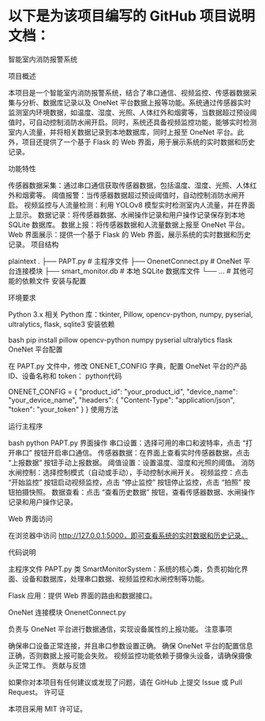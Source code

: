 # 以下是为该项目编写的 GitHub 项目说明文档：
智能室内消防报警系统

项目概述

本项目是一个智能室内消防报警系统，结合了串口通信、视频监控、传感器数据采集与分析、数据库记录以及 OneNet 平台数据上报等功能。系统通过传感器实时监测室内环境数据，如温度、湿度、光照、人体红外和烟雾等，当数据超过预设阈值时，可自动控制消防水闸开启。同时，系统还具备视频监控功能，能够实时检测室内人流量，并将相关数据记录到本地数据库，同时上报至 OneNet 平台。此外，项目还提供了一个基于 Flask 的 Web 界面，用于展示系统的实时数据和历史记录。



功能特性

传感器数据采集：通过串口通信获取传感器数据，包括温度、湿度、光照、人体红外和烟雾等。
阈值报警：当传感器数据超过预设阈值时，自动控制消防水闸开启。
视频监控与人流量检测：利用 YOLOv8 模型实时检测室内人流量，并在界面上显示。
数据记录：将传感器数据、水闸操作记录和用户操作记录保存到本地 SQLite 数据库。
数据上报：将传感器数据和人流量数据上报至 OneNet 平台。
Web 界面展示：提供一个基于 Flask 的 Web 界面，展示系统的实时数据和历史记录。
项目结构

plaintext
.
├── PAPT.py             # 主程序文件
├── OnenetConnect.py    # OneNet 平台连接模块
├── smart_monitor.db    # 本地 SQLite 数据库文件
└── ...                 # 其他可能的依赖文件
安装与配置

环境要求

Python 3.x
相关 Python 库：tkinter, Pillow, opencv-python, numpy, pyserial, ultralytics, flask, sqlite3
安装依赖

bash
pip install pillow opencv-python numpy pyserial ultralytics flask
OneNet 平台配置

在 PAPT.py 文件中，修改 ONENET_CONFIG 字典，配置 OneNet 平台的产品 ID、设备名称和 token：
python代码

ONENET_CONFIG = {
    "product_id": "your_product_id",
    "device_name": "your_device_name",
    "headers": {
        "Content-Type": "application/json",
        "token": "your_token"
    }
}
使用方法

运行主程序

bash
python PAPT.py
界面操作
串口设置：选择可用的串口和波特率，点击 “打开串口” 按钮开启串口通信。
传感器数据：在界面上查看实时传感器数据，点击 “上报数据” 按钮手动上报数据。
阈值设置：设置温度、湿度和光照的阈值。
消防水闸控制：选择控制模式（自动或手动），手动控制水闸开关。
视频监控：点击 “开始监控” 按钮启动视频监控，点击 “停止监控” 按钮停止监控，点击 “拍照” 按钮拍摄快照。
数据查看：点击 “查看历史数据” 按钮，查看传感器数据、水闸操作记录和用户操作记录。

Web 界面访问

在浏览器中访问 http://127.0.0.1:5000，即可查看系统的实时数据和历史记录。

代码说明

主程序文件 PAPT.py
类 SmartMonitorSystem：系统的核心类，负责初始化界面、设备和数据库，处理串口数据、视频监控和水闸控制等功能。

Flask 应用：提供 Web 界面的路由和数据接口。

OneNet 连接模块 OnenetConnect.py

负责与 OneNet 平台进行数据通信，实现设备属性的上报功能。
注意事项

确保串口设备正常连接，并且串口参数设置正确。
确保 OneNet 平台的配置信息正确，否则数据上报可能会失败。
视频监控功能依赖于摄像头设备，请确保摄像头正常工作。
贡献与反馈

如果你对本项目有任何建议或发现了问题，请在 GitHub 上提交 Issue 或 Pull Request。
许可证

本项目采用 MIT 许可证。
